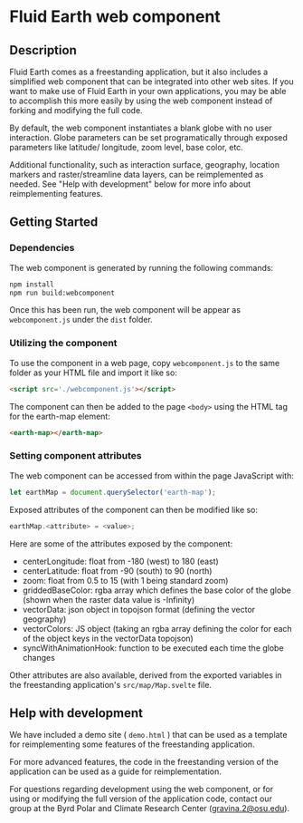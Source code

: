 # Fluid Earth web component


## Description

Fluid Earth comes as a freestanding application, but it also includes a simplified web
component that can be integrated into other web sites. If you want to make use of
Fluid Earth in your own applications, you may be able to accomplish this more easily
by using the web component instead of forking and modifying the full code.

By default, the web component instantiates a blank globe with no user interaction.
Globe parameters can be set programatically through exposed parameters like latitude/
longitude, zoom level, base color, etc.

Additional functionality, such as interaction surface, geography, location markers
and raster/streamline data layers, can be reimplemented as needed. See "Help with
development" below for more info about reimplementing features.


## Getting Started

### Dependencies

The web component is generated by running the following commands:
```sh
npm install
npm run build:webcomponent
```
Once this has been run, the web component will be appear as `webcomponent.js` under
the `dist` folder.


### Utilizing the component

To use the component in a web page, copy `webcomponent.js` to the same folder as
your HTML file and import it like so:
```html
<script src='./webcomponent.js'></script>
```

The component can then be added to the page `<body>` using the HTML tag for the
earth-map element:
```html
<earth-map></earth-map>
```

### Setting component attributes

The web component can be accessed from within the page JavaScript with:
```js
let earthMap = document.querySelector('earth-map');
```

Exposed attributes of the component can then be modified like so:
```js
earthMap.<attribute> = <value>;
```

Here are some of the attributes exposed by the component:
* centerLongitude: float from -180 (west) to 180 (east)
* centerLatitude: float from -90 (south) to 90 (north)
* zoom: float from 0.5 to 15 (with 1 being standard zoom)
* griddedBaseColor: rgba array which defines the base color of the globe (shown
when the raster data value is -Infinity)
* vectorData: json object in topojson format (defining the vector geography)
* vectorColors: JS object (taking an rgba array defining the color for each of the
object keys in the vectorData topojson)
* syncWithAnimationHook: function to be executed each time the globe changes

Other attributes are also available, derived from the exported variables in the
freestanding application's `src/map/Map.svelte` file.


## Help with development

We have included a demo site ( `demo.html` ) that can be used as
a template for reimplementing some features of the freestanding application.

For more advanced features, the code in the freestanding version of the
application can be used as a guide for reimplementation.

For questions regarding development using the web component, or for using or
modifying the full version of the application code, contact our group at the
Byrd Polar and Climate Research Center ([gravina.2@osu.edu](mailto:gravina.2@osu.edu)).

